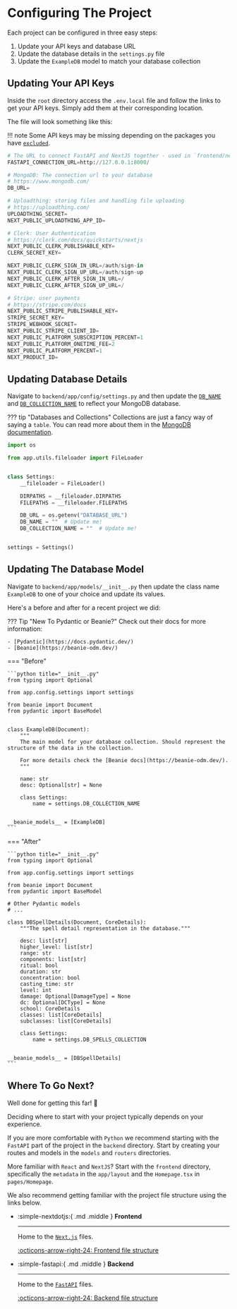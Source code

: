 # Configuring The Project

Each project can be configured in three easy steps:

1. Update your API keys and database URL
2. Update the database details in the `settings.py` file
3. Update the `ExampleDB` model to match your database collection

## Updating Your API Keys

Inside the `root` directory access the `.env.local` file and follow the links to get your API keys. Simply add them at their corresponding location.

The file will look something like this:

!!! note
    Some API keys may be missing depending on the packages you have [`excluded`](installation.md#installation).

```python title=".env.local"
# The URL to connect FastAPI and NextJS together - used in `frontend/next.config.mjs`
FASTAPI_CONNECTION_URL=http://127.0.0.1:8000/

# MongoDB: The connection url to your database
# https://www.mongodb.com/
DB_URL=

# Uploadthing: storing files and handling file uploading
# https://uploadthing.com/
UPLOADTHING_SECRET=
NEXT_PUBLIC_UPLOADTHING_APP_ID=

# Clerk: User Authentication
# https://clerk.com/docs/quickstarts/nextjs
NEXT_PUBLIC_CLERK_PUBLISHABLE_KEY=
CLERK_SECRET_KEY=

NEXT_PUBLIC_CLERK_SIGN_IN_URL=/auth/sign-in
NEXT_PUBLIC_CLERK_SIGN_UP_URL=/auth/sign-up
NEXT_PUBLIC_CLERK_AFTER_SIGN_IN_URL=/
NEXT_PUBLIC_CLERK_AFTER_SIGN_UP_URL=/

# Stripe: user payments
# https://stripe.com/docs
NEXT_PUBLIC_STRIPE_PUBLISHABLE_KEY=
STRIPE_SECRET_KEY=
STRIPE_WEBHOOK_SECRET=
NEXT_PUBLIC_STRIPE_CLIENT_ID=
NEXT_PUBLIC_PLATFORM_SUBSCRIPTION_PERCENT=1
NEXT_PUBLIC_PLATFORM_ONETIME_FEE=2
NEXT_PUBLIC_PLATFORM_PERCENT=1
NEXT_PRODUCT_ID=
```

## Updating Database Details

Navigate to `backend/app/config/settings.py` and then update the [`DB_NAME`](#updating-database-details) and [`DB_COLLECTION_NAME`](#updating-database-details) to reflect your MongoDB database.

??? tip "Databases and Collections"
    Collections are just a fancy way of saying a `table`. You can read more about them in the [MongoDB documentation](https://www.mongodb.com/docs/manual/core/databases-and-collections/).

```python title="config/settings.py" hl_lines="13-14"
import os

from app.utils.fileloader import FileLoader


class Settings:
    __fileloader = FileLoader()

    DIRPATHS = __fileloader.DIRPATHS
    FILEPATHS = __fileloader.FILEPATHS

    DB_URL = os.getenv("DATABASE_URL")
    DB_NAME = ""  # Update me!
    DB_COLLECTION_NAME = ""  # Update me!


settings = Settings()
```

## Updating The Database Model

Navigate to `backend/app/models/__init__.py` then update the class name `ExampleDB` to one of your choice and update its values.

Here's a before and after for a recent project we did:

??? Tip "New To Pydantic or Beanie?"
    Check out their docs for more information:
    
    - [Pydantic](https://docs.pydantic.dev/)
    - [Beanie](https://beanie-odm.dev/)

=== "Before"

    ```python title="__init__.py"
    from typing import Optional

    from app.config.settings import settings

    from beanie import Document
    from pydantic import BaseModel


    class ExampleDB(Document):
        """
        The main model for your database collection. Should represent the structure of the data in the collection.

        For more details check the [Beanie docs](https://beanie-odm.dev/).
        """

        name: str
        desc: Optional[str] = None

        class Settings:
            name = settings.DB_COLLECTION_NAME


    __beanie_models__ = [ExampleDB]
    ```

=== "After"

    ```python title="__init__.py"
    from typing import Optional

    from app.config.settings import settings

    from beanie import Document
    from pydantic import BaseModel

    # Other Pydantic models
    # ...

    class DBSpellDetails(Document, CoreDetails):
        """The spell detail representation in the database."""

        desc: list[str]
        higher_level: list[str]
        range: str
        components: list[str]
        ritual: bool
        duration: str
        concentration: bool
        casting_time: str
        level: int
        damage: Optional[DamageType] = None
        dc: Optional[DCType] = None
        school: CoreDetails
        classes: list[CoreDetails]
        subclasses: list[CoreDetails]

        class Settings:
            name = settings.DB_SPELLS_COLLECTION


    __beanie_models__ = [DBSpellDetails]
    ```

## Where To Go Next?

Well done for getting this far! :clap:

Deciding where to start with your project typically depends on your experience.

If you are more comfortable with `Python` we recommend starting with the `FastAPI` part of the project in the `backend` directory. Start by creating your routes and models in the `models` and `routers` directories.

More familiar with `React` and `NextJS`? Start with the `frontend` directory, specifically the `metadata` in the `app/layout` and the `Homepage.tsx` in `pages/Homepage`.

We also recommend getting familiar with the project file structure using the links below.

<div class="grid cards" markdown>

-   :simple-nextdotjs:{ .md .middle } __Frontend__

    ---

    Home to the [`Next.js`](#where-to-go-next) files.

    [:octicons-arrow-right-24: Frontend file structure](../file-structure/frontend.md)

-   :simple-fastapi:{ .md .middle } __Backend__

    ---

    Home to the [`FastAPI`](#where-to-go-next) files.

    [:octicons-arrow-right-24: Backend file structure](../file-structure/backend.md)

</div>
